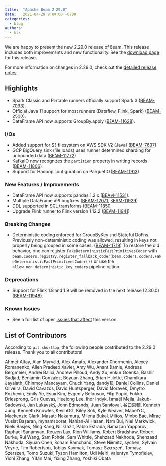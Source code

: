```yaml
---
title:  "Apache Beam 2.29.0"
date:   2021-04-29 9:00:00 -0700
categories:
  - blog
authors:
  - klk
---
```

<!--
Licensed under the Apache License, Version 2.0 (the "License");
you may not use this file except in compliance with the License.
You may obtain a copy of the License at
http://www.apache.org/licenses/LICENSE-2.0
Unless required by applicable law or agreed to in writing, software
distributed under the License is distributed on an "AS IS" BASIS,
WITHOUT WARRANTIES OR CONDITIONS OF ANY KIND, either express or implied.
See the License for the specific language governing permissions and
limitations under the License.
-->

We are happy to present the new 2.29.0 release of Beam.
This release includes both improvements and new functionality.
See the [download page](/get-started/downloads/#2290-2021-04-15) for this release.

<!--more-->

For more information on changes in 2.29.0, check out the [detailed release notes](https://issues.apache.org/jira/secure/ReleaseNote.jspa?projectId=12319527&version=12349629).

## Highlights

* Spark Classic and Portable runners officially support Spark 3 ([BEAM-7093](https://issues.apache.org/jira/browse/BEAM-7093)).
* Official Java 11 support for most runners (Dataflow, Flink, Spark) ([BEAM-2530](https://issues.apache.org/jira/browse/BEAM-2530)).
* DataFrame API now supports GroupBy.apply ([BEAM-11628](https://issues.apache.org/jira/browse/BEAM-11628)).

### I/Os

* Added support for S3 filesystem on AWS SDK V2 (Java) ([BEAM-7637](https://issues.apache.org/jira/browse/BEAM-7637))
* GCP BigQuery sink (file loads) uses runner determined sharding for unbounded data ([BEAM-11772](https://issues.apache.org/jira/browse/BEAM-11772))
* KafkaIO now recognizes the `partition` property in writing records ([BEAM-11806](https://issues.apache.org/jira/browse/BEAM-11806))
* Support for Hadoop configuration on ParquetIO ([BEAM-11913](https://issues.apache.org/jira/browse/BEAM-11913))

### New Features / Improvements

* DataFrame API now supports pandas 1.2.x ([BEAM-11531](https://issues.apache.org/jira/browse/BEAM-11531)).
* Multiple DataFrame API bugfixes ([BEAM-12071](https://issues.apache.org/jira/browse/BEAM-12071), [BEAM-11929](https://issues.apache.org/jira/browse/BEAM-11929))
* DDL supported in SQL transforms ([BEAM-11850](https://issues.apache.org/jira/browse/BEAM-11850))
* Upgrade Flink runner to Flink version 1.12.2 ([BEAM-11941](https://issues.apache.org/jira/browse/BEAM-11941))

### Breaking Changes

* Deterministic coding enforced for GroupByKey and Stateful DoFns.  Previously non-deterministic coding was allowed, resulting in keys not properly being grouped in some cases. ([BEAM-11719](https://issues.apache.org/jira/browse/BEAM-11719))
  To restore the old behavior, one can register `FakeDeterministicFastPrimitivesCoder` with
  `beam.coders.registry.register_fallback_coder(beam.coders.coders.FakeDeterministicFastPrimitivesCoder())`
  or use the `allow_non_deterministic_key_coders` pipeline option.

### Deprecations

* Support for Flink 1.8 and 1.9 will be removed in the next release (2.30.0) ([BEAM-11948](https://issues.apache.org/jira/browse/BEAM-11948)).

### Known Issues

* See a full list of open [issues that affect](https://issues.apache.org/jira/issues/?jql=project%20%3D%20BEAM%20AND%20affectedVersion%20%3D%202.29.0%20ORDER%20BY%20priority%20DESC%2C%20updated%20DESC) this version.

## List of Contributors

According to `git shortlog`, the following people contributed to the 2.29.0 release. Thank you to all contributors!

Ahmet Altay, Alan Myrvold, Alex Amato, Alexander Chermenin, Alexey Romanenko,
Allen Pradeep Xavier, Amy Wu, Anant Damle, Andreas Bergmeier, Andrei Balici,
Andrew Pilloud, Andy Xu, Ankur Goenka, Bashir Sadjad, Benjamin Gonzalez, Boyuan
Zhang, Brian Hulette, Chamikara Jayalath, Chinmoy Mandayam, Chuck Yang,
dandy10, Daniel Collins, Daniel Oliveira, David Cavazos, David Huntsperger,
David Moravek, Dmytro Kozhevin, Emily Ye, Esun Kim, Evgeniy Belousov, Filip
Popić, Fokko Driesprong, Gris Cuevas, Heejong Lee, Ihor Indyk, Ismaël Mejía,
Jakub-Sadowski, Jan Lukavský, John Edmonds, Juan Sandoval, 谷口恵輔, Kenneth
Jung, Kenneth Knowles, KevinGG, Kiley Sok, Kyle Weaver, MabelYC, Mackenzie
Clark, Masato Nakamura, Milena Bukal, Miltos, Minbo Bae, Miraç Vuslat Başaran,
mynameborat, Nahian-Al Hasan, Nam Bui, Niel Markwick, Niels Basjes, Ning Kang,
Nir Gazit, Pablo Estrada, Ramazan Yapparov, Raphael Sanamyan, Reuven Lax, Rion
Williams, Robert Bradshaw, Robert Burke, Rui Wang, Sam Rohde, Sam Whittle,
Shehzaad Nakhoda, Shehzaad Nakhoda, Siyuan Chen, Sonam Ramchand, Steve Niemitz,
sychen, Sylvain Veyrié, Tim Robertson, Tobias Kaymak, Tomasz Szerszeń, Tomasz
Szerszeń, Tomo Suzuki, Tyson Hamilton, Udi Meiri, Valentyn Tymofieiev, Yichi
Zhang, Yifan Mai, Yixing Zhang, Yoshiki Obata
